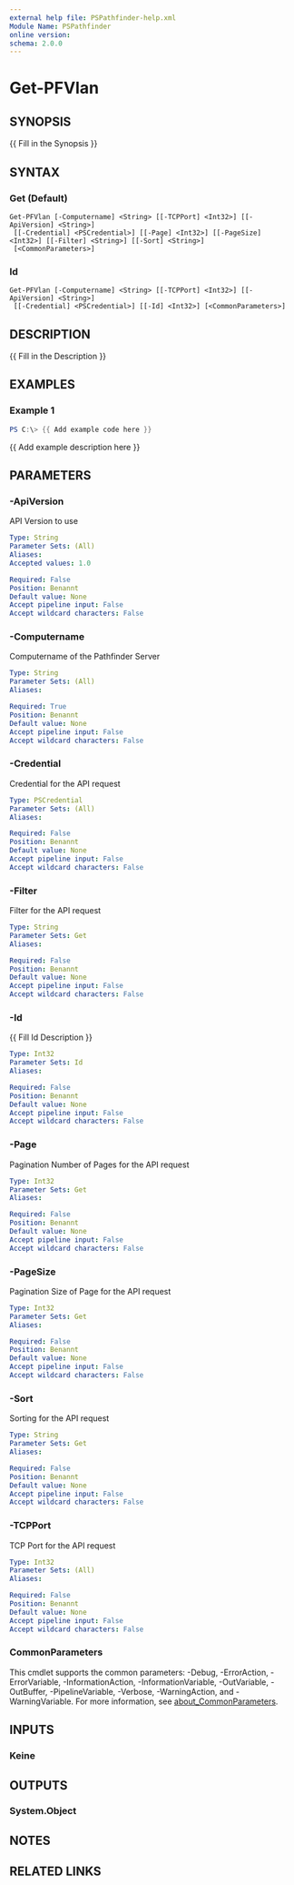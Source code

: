 ```yaml
---
external help file: PSPathfinder-help.xml
Module Name: PSPathfinder
online version:
schema: 2.0.0
---
```


# Get-PFVlan

## SYNOPSIS
{{ Fill in the Synopsis }}

## SYNTAX

### Get (Default)
```
Get-PFVlan [-Computername] <String> [[-TCPPort] <Int32>] [[-ApiVersion] <String>]
 [[-Credential] <PSCredential>] [[-Page] <Int32>] [[-PageSize] <Int32>] [[-Filter] <String>] [[-Sort] <String>]
 [<CommonParameters>]
```

### Id
```
Get-PFVlan [-Computername] <String> [[-TCPPort] <Int32>] [[-ApiVersion] <String>]
 [[-Credential] <PSCredential>] [[-Id] <Int32>] [<CommonParameters>]
```

## DESCRIPTION
{{ Fill in the Description }}

## EXAMPLES

### Example 1
```powershell
PS C:\> {{ Add example code here }}
```

{{ Add example description here }}

## PARAMETERS

### -ApiVersion
API Version to use

```yaml
Type: String
Parameter Sets: (All)
Aliases:
Accepted values: 1.0

Required: False
Position: Benannt
Default value: None
Accept pipeline input: False
Accept wildcard characters: False
```

### -Computername
Computername of the Pathfinder Server

```yaml
Type: String
Parameter Sets: (All)
Aliases:

Required: True
Position: Benannt
Default value: None
Accept pipeline input: False
Accept wildcard characters: False
```

### -Credential
Credential for the API request

```yaml
Type: PSCredential
Parameter Sets: (All)
Aliases:

Required: False
Position: Benannt
Default value: None
Accept pipeline input: False
Accept wildcard characters: False
```

### -Filter
Filter for the API request

```yaml
Type: String
Parameter Sets: Get
Aliases:

Required: False
Position: Benannt
Default value: None
Accept pipeline input: False
Accept wildcard characters: False
```

### -Id
{{ Fill Id Description }}

```yaml
Type: Int32
Parameter Sets: Id
Aliases:

Required: False
Position: Benannt
Default value: None
Accept pipeline input: False
Accept wildcard characters: False
```

### -Page
Pagination Number of Pages for the API request

```yaml
Type: Int32
Parameter Sets: Get
Aliases:

Required: False
Position: Benannt
Default value: None
Accept pipeline input: False
Accept wildcard characters: False
```

### -PageSize
Pagination Size of Page for the API request

```yaml
Type: Int32
Parameter Sets: Get
Aliases:

Required: False
Position: Benannt
Default value: None
Accept pipeline input: False
Accept wildcard characters: False
```

### -Sort
Sorting for the API request

```yaml
Type: String
Parameter Sets: Get
Aliases:

Required: False
Position: Benannt
Default value: None
Accept pipeline input: False
Accept wildcard characters: False
```

### -TCPPort
TCP Port for the API request

```yaml
Type: Int32
Parameter Sets: (All)
Aliases:

Required: False
Position: Benannt
Default value: None
Accept pipeline input: False
Accept wildcard characters: False
```

### CommonParameters
This cmdlet supports the common parameters: -Debug, -ErrorAction, -ErrorVariable, -InformationAction, -InformationVariable, -OutVariable, -OutBuffer, -PipelineVariable, -Verbose, -WarningAction, and -WarningVariable. For more information, see [about_CommonParameters](http://go.microsoft.com/fwlink/?LinkID=113216).

## INPUTS

### Keine

## OUTPUTS

### System.Object
## NOTES

## RELATED LINKS
